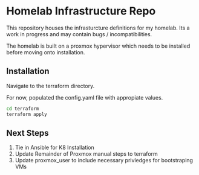 # Homelab Infrastructure Repo

This repository houses the infrasturcture definitions for my homelab. Its a 
work in progress and may contain bugs / incompatibilities. 

The homelab is built on a proxmox hypervisor which needs to be installed before 
moving onto installation. 


## Installation 

Navigate to the terraform directory. 

For now, populated the config.yaml file with appropiate values. 

```sh 
cd terraform 
terraform apply 
```


## Next Steps
1. Tie in Ansible for K8 Installation 
2. Update Remainder of Proxmox manual steps to terraform 
3. Update proxmox_user to include necessary privledges for bootstraping VMs  

